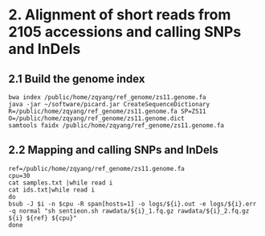 # 2. Alignment of short reads from 2105 accessions and calling SNPs and InDels

## 2.1 Build the genome index

```shell
bwa index /public/home/zqyang/ref_genome/zs11.genome.fa
java -jar ~/software/picard.jar CreateSequenceDictionary R=/public/home/zqyang/ref_genome/zs11.genome.fa SP=ZS11 O=/public/home/zqyang/ref_genome/zs11.genome.dict
samtools faidx /public/home/zqyang/ref_genome/zs11.genome.fa
```

## 2.2 Mapping and calling SNPs and InDels

```shell
ref=/public/home/zqyang/ref_genome/zs11.genome.fa
cpu=30
cat samples.txt |while read i
cat ids.txt|while read i
do
bsub -J $i -n $cpu -R span[hosts=1] -o logs/${i}.out -e logs/${i}.err -q normal "sh sentieon.sh rawdata/${i}_1.fq.gz rawdata/${i}_2.fq.gz ${i} ${ref} ${cpu}"
done
```
